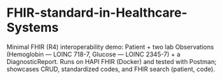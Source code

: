 # FHIR-standard-in-Healthcare-Systems
Minimal FHIR (R4) interoperability demo: Patient + two lab Observations (Hemoglobin — LOINC 718-7, Glucose — LOINC 2345-7) + a DiagnosticReport. Runs on HAPI FHIR (Docker) and tested with Postman; showcases CRUD, standardized codes, and FHIR search (patient, code).

